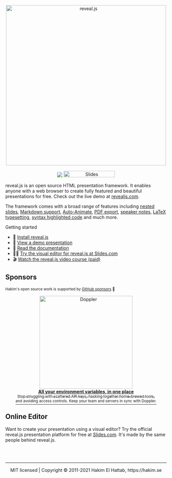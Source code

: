 <p align="center">
  <a href="https://revealjs.com">
  <img src="https://hakim-static.s3.amazonaws.com/reveal-js/logo/v1/reveal-black-text-sticker.png" alt="reveal.js" width="500">
  </a>
  <br><br>
  <a href="https://github.com/hakimel/reveal.js/actions"><img src="https://github.com/hakimel/reveal.js/workflows/tests/badge.svg"></a>
  <a href="https://slides.com/"><img src="https://s3.amazonaws.com/static.slid.es/images/slides-github-banner-320x40.png?1" alt="Slides" width="160" height="20"></a>
</p>

reveal.js is an open source HTML presentation framework. It enables anyone with a web browser to create fully featured and beautiful presentations for free. Check out the live demo at [revealjs.com](https://revealjs.com/).

The framework comes with a broad range of features including [nested slides](https://revealjs.com/vertical-slides/), [Markdown support](https://revealjs.com/markdown/), [Auto-Animate](https://revealjs.com/auto-animate/), [PDF export](https://revealjs.com/pdf-export/), [speaker notes](https://revealjs.com/speaker-view/), [LaTeX typesetting](https://revealjs.com/math/), [syntax highlighted code](https://revealjs.com/code/) and much more.

Getting started
- 🚀 [Install reveal.js](https://revealjs.com/installation)
- 👀 [View a demo presentation](https://revealjs.com/demo)
- 📖 [Read the documentation](https://revealjs.com/markup/)
- 🧑‍🎨 [Try the visual editor for reveal.js at Slides.com](https://slides.com/)
- 🎬 [Watch the reveal.js video course (paid)](https://revealjs.com/course)

## Sponsors
<sup>Hakim's open source work is supported by <a href="https://github.com/sponsors/hakimel">GitHub sponsors</a> 🙌</sup>
<div align="center">
<a href="https://www.doppler.com/?utm_campaign=github_repo&utm_medium=referral&utm_content=revealjs&utm_source=github">
  <div>
    <img src="https://user-images.githubusercontent.com/629429/146530588-2980c34d-862f-4393-8ac3-65fbef6443ca.png" width="290" alt="Doppler">
  </div>
  <b>All your environment variables, in one place</b>
  <div>
    <sub>Stop struggling with scattered API keys, hacking together home-brewed tools,</sub>
    <br>
    <sup>and avoiding access controls. Keep your team and servers in sync with Doppler.</sup>
  </div>
</a>
</div>

## Online Editor
Want to create your presentation using a visual editor? Try the official reveal.js presentation platform for free at [Slides.com](https://slides.com). It's made by the same people behind reveal.js.

<br>
<br>

--- 
<div align="center">
  MIT licensed | Copyright © 2011-2021 Hakim El Hattab, https://hakim.se
</div>
